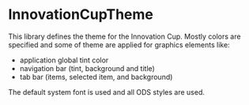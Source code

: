 # InnovationCupTheme

This library defines the theme for the Innovation Cup. Mostly colors are specified and some of theme are applied for graphics elements like:

- application global tint color 
- navigation bar (tint, background and title)
- tab bar (items, selected item, and background)

The default system font is used and all ODS styles are used.

  
